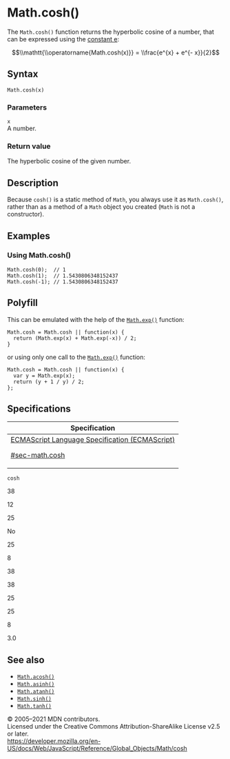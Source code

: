 # Math.cosh()

The `Math.cosh()` function returns the hyperbolic cosine of a number, that can be expressed using the [constant e](e):

$$\\mathtt{\\operatorname{Math.cosh(x)}} = \\frac{e^{x} + e^{- x}}{2}$$

## Syntax

    Math.cosh(x)

### Parameters

`x`  
A number.

### Return value

The hyperbolic cosine of the given number.

## Description

Because `cosh()` is a static method of `Math`, you always use it as `Math.cosh()`, rather than as a method of a `Math` object you created (`Math` is not a constructor).

## Examples

### Using Math.cosh()

    Math.cosh(0);  // 1
    Math.cosh(1);  // 1.5430806348152437
    Math.cosh(-1); // 1.5430806348152437

## Polyfill

This can be emulated with the help of the [`Math.exp()`](exp) function:

    Math.cosh = Math.cosh || function(x) {
      return (Math.exp(x) + Math.exp(-x)) / 2;
    }

or using only one call to the [`Math.exp()`](exp) function:

    Math.cosh = Math.cosh || function(x) {
      var y = Math.exp(x);
      return (y + 1 / y) / 2;
    };

## Specifications

<table><thead><tr class="header"><th>Specification</th></tr></thead><tbody><tr class="odd"><td><a href="https://tc39.es/ecma262/#sec-math.cosh">ECMAScript Language Specification (ECMAScript) 
<br/>

<span class="small">#sec-math.cosh</span></a></td></tr></tbody></table>

`cosh`

38

12

25

No

25

8

38

38

25

25

8

3.0

## See also

-   [`Math.acosh()`](acosh)
-   [`Math.asinh()`](asinh)
-   [`Math.atanh()`](atanh)
-   [`Math.sinh()`](sinh)
-   [`Math.tanh()`](tanh)

© 2005–2021 MDN contributors.  
Licensed under the Creative Commons Attribution-ShareAlike License v2.5 or later.  
<a href="https://developer.mozilla.org/en-US/docs/Web/JavaScript/Reference/Global_Objects/Math/cosh" class="_attribution-link">https://developer.mozilla.org/en-US/docs/Web/JavaScript/Reference/Global_Objects/Math/cosh</a>

